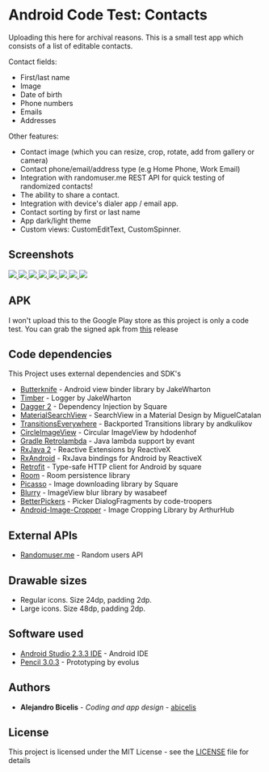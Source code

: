 # Android Code Test: Contacts #

Uploading this here for archival reasons.
This is a small test app which consists of a list of editable contacts.

Contact fields:
- First/last name
- Image
- Date of birth
- Phone numbers
- Emails
- Addresses

Other features:
- Contact image (which you can resize, crop, rotate, add from gallery or camera)
- Contact phone/email/address type (e.g Home Phone, Work Email)
- Integration with randomuser.me REST API for quick testing of randomized contacts!
- The ability to share a contact.
- Integration with device's dialer app / email app.
- Contact sorting by first or last name
- App dark/light theme
- Custom views: CustomEditText, CustomSpinner.


<!----
<a target="_blank" href='https://play.google.com/store/apps/details?id=ve.com.abicelis.chefbuddy&pcampaignid=MKT-Other-global-all-co-prtnr-py-PartBadge-Mar2515-1'><img alt='Get it on Google Play' src='https://play.google.com/intl/en_us/badges/images/generic/en_badge_web_generic.png' width="240px"/></a>
--->

## Screenshots

[ ![](https://github.com/abicelis/AndroidCodeTestAlejandroBicelis/blob/master/graphics/screens/v1.0/thumbs/1.jpg) ](https://github.com/abicelis/AndroidCodeTestAlejandroBicelis/blob/master/graphics/screens/v1.0/1.png)
[ ![](https://github.com/abicelis/AndroidCodeTestAlejandroBicelis/blob/master/graphics/screens/v1.0/thumbs/2.jpg) ](https://github.com/abicelis/AndroidCodeTestAlejandroBicelis/blob/master/graphics/screens/v1.0/2.png)
[ ![](https://github.com/abicelis/AndroidCodeTestAlejandroBicelis/blob/master/graphics/screens/v1.0/thumbs/3.jpg) ](https://github.com/abicelis/AndroidCodeTestAlejandroBicelis/blob/master/graphics/screens/v1.0/3.png)
[ ![](https://github.com/abicelis/AndroidCodeTestAlejandroBicelis/blob/master/graphics/screens/v1.0/thumbs/4.jpg) ](https://github.com/abicelis/AndroidCodeTestAlejandroBicelis/blob/master/graphics/screens/v1.0/4.png)
[ ![](https://github.com/abicelis/AndroidCodeTestAlejandroBicelis/blob/master/graphics/screens/v1.0/thumbs/5.jpg) ](https://github.com/abicelis/AndroidCodeTestAlejandroBicelis/blob/master/graphics/screens/v1.0/5.png)
[ ![](https://github.com/abicelis/AndroidCodeTestAlejandroBicelis/blob/master/graphics/screens/v1.0/thumbs/6.jpg) ](https://github.com/abicelis/AndroidCodeTestAlejandroBicelis/blob/master/graphics/screens/v1.0/6.png)
[ ![](https://github.com/abicelis/AndroidCodeTestAlejandroBicelis/blob/master/graphics/screens/v1.0/thumbs/7.jpg) ](https://github.com/abicelis/AndroidCodeTestAlejandroBicelis/blob/master/graphics/screens/v1.0/7.png)
[ ![](https://github.com/abicelis/AndroidCodeTestAlejandroBicelis/blob/master/graphics/screens/v1.0/thumbs/8.jpg) ](https://github.com/abicelis/AndroidCodeTestAlejandroBicelis/blob/master/graphics/screens/v1.0/8.png)


## APK

I won't upload this to the Google Play store as this project is only a code test.
You can grab the signed apk from [this](https://github.com/abicelis/AndroidCodeTestAlejandroBicelis/releases/tag/v1.0) release


## Code dependencies

This Project uses external dependencies and SDK's

* [Butterknife](https://github.com/JakeWharton/butterknife) - Android view binder library by JakeWharton
* [Timber](https://github.com/JakeWharton/timber) - Logger by JakeWharton
* [Dagger 2](https://github.com/google/dagger) - Dependency Injection by Square
* [MaterialSearchView](https://github.com/MiguelCatalan/MaterialSearchView) - SearchView in a Material Design by MiguelCatalan
* [TransitionsEverywhere](https://github.com/andkulikov/Transitions-Everywhere) - Backported Transitions library by andkulikov
* [CircleImageView](https://github.com/hdodenhof/CircleImageView) - Circular ImageView by hdodenhof
* [Gradle Retrolambda](https://github.com/evant/gradle-retrolambda) - Java lambda support by evant
* [RxJava 2](https://github.com/ReactiveX/RxJava) - Reactive Extensions by ReactiveX
* [RxAndroid](https://github.com/ReactiveX/RxAndroid) - RxJava bindings for Android by ReactiveX
* [Retrofit](https://github.com/square/retrofit) - Type-safe HTTP client for Android by square
* [Room](https://developer.android.com/topic/libraries/architecture/room.html) - Room persistence library
* [Picasso](https://github.com/square/picasso) - Image downloading library by Square
* [Blurry](https://github.com/wasabeef/Blurry) - ImageView blur library by wasabeef
* [BetterPickers](https://github.com/code-troopers/android-betterpickers) - Picker DialogFragments by code-troopers
* [Android-Image-Cropper](https://github.com/ArthurHub/Android-Image-Cropper) - Image Cropping Library by ArthurHub


## External APIs

* [Randomuser.me](https://randomuser.me/) - Random users API


## Drawable sizes

- Regular icons. Size 24dp, padding 2dp.
- Large icons. Size 48dp, padding 2dp.


## Software used

* [Android Studio 2.3.3 IDE](https://developer.android.com/studio/index.html) - Android IDE
* [Pencil 3.0.3](https://github.com/evolus/pencil) - Prototyping by evolus


## Authors

* **Alejandro Bicelis** - *Coding and app design* - [abicelis](https://github.com/abicelis)


## License

This project is licensed under the MIT License - see the [LICENSE](https://github.com/abicelis/AndroidCodeTestAlejandroBicelis/blob/master/LICENSE) file for details